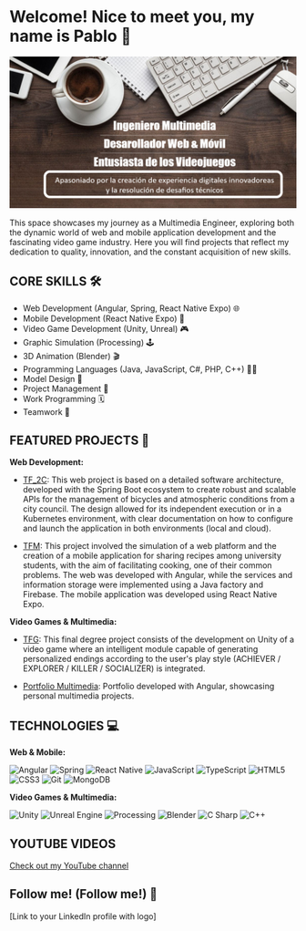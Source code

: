 # Welcome! Nice to meet you, my name is Pablo 👋

<p align="center">
  <img src="entrada.png" alt="Multimedia Engineer - Web & Video Games Development">
</p>

This space showcases my journey as a Multimedia Engineer, exploring both the dynamic world of web and mobile application development and the fascinating video game industry. Here you will find projects that reflect my dedication to quality, innovation, and the constant acquisition of new skills.

## CORE SKILLS 🛠️

- Web Development (Angular, Spring, React Native Expo) 🌐
- Mobile Development (React Native Expo) 📱
- Video Game Development (Unity, Unreal) 🎮
- Graphic Simulation (Processing) 🕹️
- 3D Animation (Blender) 🎬
- Programming Languages (Java, JavaScript, C#, PHP, C++) 👨‍💻
- Model Design 📐
- Project Management 📂
- Work Programming 🗓️
- Teamwork 🤝

## FEATURED PROJECTS 🌟

**Web Development:**

- [TF_2C](https://github.com/escorpioap2001/TF_2C): This web project is based on a detailed software architecture, developed with the Spring Boot ecosystem to create robust and scalable APIs for the management of bicycles and atmospheric conditions from a city council. The design allowed for its independent execution or in a Kubernetes environment, with clear documentation on how to configure and launch the application in both environments (local and cloud).

- [TFM](https://github.com/escorpioap2001/TFM): This project involved the simulation of a web platform and the creation of a mobile application for sharing recipes among university students, with the aim of facilitating cooking, one of their common problems. The web was developed with Angular, while the services and information storage were implemented using a Java factory and Firebase. The mobile application was developed using React Native Expo.

**Video Games & Multimedia:**

- [TFG](https://github.com/escorpioap2001/TFG): This final degree project consists of the development on Unity of a video game where an intelligent module capable of generating personalized endings according to the user's play style (ACHIEVER / EXPLORER / KILLER / SOCIALIZER) is integrated.

- [Portfolio Multimedia](https://mural.uv.es/palpu/portfolio/inicio.html): Portfolio developed with Angular, showcasing personal multimedia projects.

## TECHNOLOGIES 💻

**Web & Mobile:**

![Angular](https://img.shields.io/badge/Angular-DD0031?style=for-the-badge&logo=angular&logoColor=white)
![Spring](https://img.shields.io/badge/Spring-6DB33F?style=for-the-badge&logo=spring&logoColor=white)
![React Native](https://img.shields.io/badge/React_Native-61DAFB?style=for-the-badge&logo=react&logoColor=white)
![JavaScript](https://img.shields.io/badge/JavaScript-F7DF1E?style=for-the-badge&logo=javascript&logoColor=black)
![TypeScript](https://img.shields.io/badge/TypeScript-007ACC?style=for-the-badge&logo=typescript&logoColor=white)
![HTML5](https://img.shields.io/badge/HTML5-E34F26?style=for-the-badge&logo=html5&logoColor=white)
![CSS3](https://img.shields.io/badge/CSS3-1572B6?style=for-the-badge&logo=css3&logoColor=white)
![Git](https://img.shields.io/badge/Git-F05032?style=for-the-badge&logo=git&logoColor=white)
![MongoDB](https://img.shields.io/badge/MongoDB-47A248?style=for-the-badge&logo=mongodb&logoColor=white)

**Video Games & Multimedia:**

![Unity](https://img.shields.io/badge/Unity-222C37?style=for-the-badge&logo=unity&logoColor=white)
![Unreal Engine](https://img.shields.io/badge/Unreal_Engine-313131?style=for-the-badge&logo=unrealengine&logoColor=white)
![Processing](https://img.shields.io/badge/Processing-0081D4?style=for-the-badge&logo=processing&logoColor=white)
![Blender](https://img.shields.io/badge/Blender-F5792A?style=for-the-badge&logo=blender&logoColor=white)
![C Sharp](https://img.shields.io/badge/C%23-239120?style=for-the-badge&logo=c-sharp&logoColor=white)
![C++](https://img.shields.io/badge/C%2B%2B-00599C?style=for-the-badge&logo=c%2B%2B&logoColor=white)

## YOUTUBE VIDEOS

[Check out my YouTube channel](https://www.youtube.com/channel/UCUisG6OVmLe8zG7yqHX3OMA)

## Follow me! (Follow me!) 🚀

[Link to your LinkedIn profile with logo]